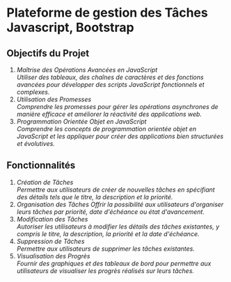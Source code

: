 <h1>Plateforme de gestion des Tâches Javascript, Bootstrap</h1>
<h2>Objectifs du Projet </h2>


<ol>
<li><i>Maîtrise des Opérations Avancées en JavaScript</li>  Utiliser des tableaux, des chaînes de caractères et des fonctions avancées pour développer des scripts JavaScript fonctionnels et complexes.</i>

<li><i>Utilisation des Promesses</li>  Comprendre les promesses pour gérer les opérations asynchrones de manière efficace et améliorer la réactivité des applications web.</i>

<li><i>Programmation Orientée Objet en JavaScript</li>  Comprendre les concepts de programmation orientée objet en JavaScript et les appliquer pour créer des applications bien structurées et évolutives.</i>
</ol>
<h2>Fonctionnalités</h2>


<ol>
<li> <i>Création de Tâches</li>Permettre aux utilisateurs de créer de nouvelles tâches en spécifiant des détails tels que le titre, la description et la priorité.</i>

<li> <i>Organisation des Tâches <//li>Offrir la possibilité aux utilisateurs d'organiser leurs tâches par priorité, date d'échéance ou état d'avancement.</i>

<li> <i>Modification des Tâches </li> Autoriser les utilisateurs à modifier les détails des tâches existantes, y compris le titre, la description, la priorité et la date d'échéance.</i>

<li> <i>Suppression de Tâches </li> Permettre aux utilisateurs de supprimer les tâches existantes.</i>

<li> <i>Visualisation des Progrès </li> Fournir des graphiques et des tableaux de bord pour permettre aux utilisateurs de visualiser les progrès réalisés sur leurs tâches.</i>
</ol>
